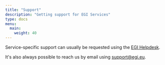 ```yaml
---
title: "Support"
description: "Getting support for EGI Services"
type: docs
menu:
  main:
    weight: 40
---
```


Service-specific support can usually be requested using the
[EGI Helpdesk](../internal/helpdesk).

It's also always possible to reach us by email using
[support@egi.eu](mailto:support@egi.eu).
